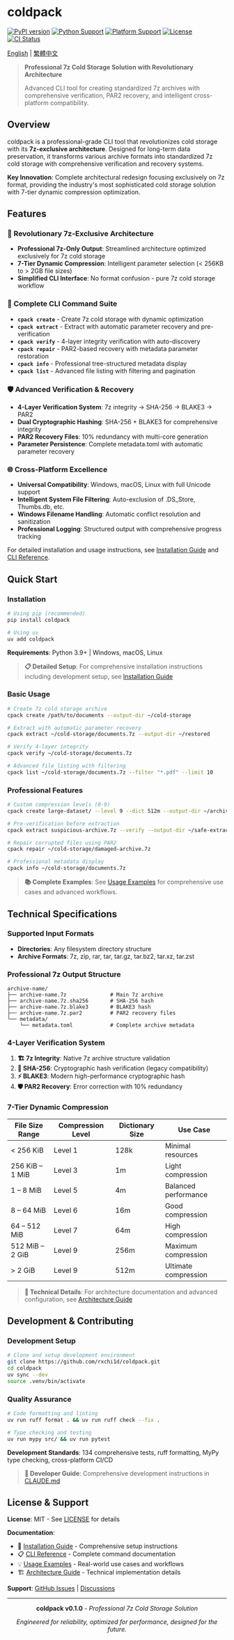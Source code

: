 # coldpack

[![PyPI version](https://badge.fury.io/py/coldpack.svg)](https://badge.fury.io/py/coldpack)
[![Python Support](https://img.shields.io/pypi/pyversions/coldpack.svg)](https://pypi.org/project/coldpack/)
[![Platform Support](https://img.shields.io/badge/platform-Windows%20%7C%20macOS%20%7C%20Linux-lightgrey)](https://github.com/rxchi1d/coldpack)
[![License](https://img.shields.io/badge/license-MIT-blue.svg)](LICENSE)
[![CI Status](https://github.com/rxchi1d/coldpack/workflows/CI/badge.svg)](https://github.com/rxchi1d/coldpack/actions)

[English](README.md) | [繁體中文](README.zh-tw.md)

> **Professional 7z Cold Storage Solution with Revolutionary Architecture**
>
> Advanced CLI tool for creating standardized 7z archives with comprehensive verification, PAR2 recovery, and intelligent cross-platform compatibility.

## Overview

coldpack is a professional-grade CLI tool that revolutionizes cold storage with its **7z-exclusive architecture**. Designed for long-term data preservation, it transforms various archive formats into standardized 7z cold storage with comprehensive verification and recovery systems.

**Key Innovation**: Complete architectural redesign focusing exclusively on 7z format, providing the industry's most sophisticated cold storage solution with 7-tier dynamic compression optimization.

## Features

### 🚀 Revolutionary 7z-Exclusive Architecture
- **Professional 7z-Only Output**: Streamlined architecture optimized exclusively for 7z cold storage
- **7-Tier Dynamic Compression**: Intelligent parameter selection (< 256KB to > 2GB file sizes)
- **Simplified CLI Interface**: No format confusion - pure 7z cold storage workflow

### 🔧 Complete CLI Command Suite
- **`cpack create`** - Create 7z cold storage with dynamic optimization
- **`cpack extract`** - Extract with automatic parameter recovery and pre-verification
- **`cpack verify`** - 4-layer integrity verification with auto-discovery
- **`cpack repair`** - PAR2-based recovery with metadata parameter restoration
- **`cpack info`** - Professional tree-structured metadata display
- **`cpack list`** - Advanced file listing with filtering and pagination

### 🛡️ Advanced Verification & Recovery
- **4-Layer Verification System**: 7z integrity → SHA-256 → BLAKE3 → PAR2
- **Dual Cryptographic Hashing**: SHA-256 + BLAKE3 for comprehensive integrity
- **PAR2 Recovery Files**: 10% redundancy with multi-core generation
- **Parameter Persistence**: Complete metadata.toml with automatic parameter recovery

### 🌐 Cross-Platform Excellence
- **Universal Compatibility**: Windows, macOS, Linux with full Unicode support
- **Intelligent System File Filtering**: Auto-exclusion of .DS_Store, Thumbs.db, etc.
- **Windows Filename Handling**: Automatic conflict resolution and sanitization
- **Professional Logging**: Structured output with comprehensive progress tracking

For detailed installation and usage instructions, see [Installation Guide](docs/INSTALLATION.md) and [CLI Reference](docs/CLI_REFERENCE.md).

## Quick Start

### Installation

```bash
# Using pip (recommended)
pip install coldpack

# Using uv
uv add coldpack
```

**Requirements**: Python 3.9+ | Windows, macOS, Linux

> **📋 Detailed Setup**: For comprehensive installation instructions including development setup, see [Installation Guide](docs/INSTALLATION.md)

### Basic Usage

```bash
# Create 7z cold storage archive
cpack create /path/to/documents --output-dir ~/cold-storage

# Extract with automatic parameter recovery
cpack extract ~/cold-storage/documents.7z --output-dir ~/restored

# Verify 4-layer integrity
cpack verify ~/cold-storage/documents.7z

# Advanced file listing with filtering
cpack list ~/cold-storage/documents.7z --filter "*.pdf" --limit 10
```

### Professional Features

```bash
# Custom compression levels (0-9)
cpack create large-dataset/ --level 9 --dict 512m --output-dir ~/archives

# Pre-verification before extraction
cpack extract suspicious-archive.7z --verify --output-dir ~/safe-extraction

# Repair corrupted files using PAR2
cpack repair ~/cold-storage/damaged-archive.7z

# Professional metadata display
cpack info ~/cold-storage/documents.7z
```

> **📚 Complete Examples**: See [Usage Examples](docs/EXAMPLES.md) for comprehensive use cases and advanced workflows.

## Technical Specifications

### Supported Input Formats
- **Directories**: Any filesystem directory structure
- **Archive Formats**: 7z, zip, rar, tar, tar.gz, tar.bz2, tar.xz, tar.zst

### Professional 7z Output Structure
```
archive-name/
├── archive-name.7z              # Main 7z archive
├── archive-name.7z.sha256       # SHA-256 hash
├── archive-name.7z.blake3       # BLAKE3 hash
├── archive-name.7z.par2         # PAR2 recovery files
└── metadata/
    └── metadata.toml            # Complete archive metadata
```

### 4-Layer Verification System

1. **🏗️ 7z Integrity**: Native 7z archive structure validation
2. **🔐 SHA-256**: Cryptographic hash verification (legacy compatibility)
3. **⚡ BLAKE3**: Modern high-performance cryptographic hash
4. **🛡️ PAR2 Recovery**: Error correction with 10% redundancy

### 7-Tier Dynamic Compression

| File Size Range | Compression Level | Dictionary Size | Use Case |
|-----------------|-------------------|-----------------|----------|
| < 256 KiB | Level 1 | 128k | Minimal resources |
| 256 KiB – 1 MiB | Level 3 | 1m | Light compression |
| 1 – 8 MiB | Level 5 | 4m | Balanced performance |
| 8 – 64 MiB | Level 6 | 16m | Good compression |
| 64 – 512 MiB | Level 7 | 64m | High compression |
| 512 MiB – 2 GiB | Level 9 | 256m | Maximum compression |
| > 2 GiB | Level 9 | 512m | Ultimate compression |

> **🔧 Technical Details**: For architecture documentation and advanced configuration, see [Architecture Guide](docs/ARCHITECTURE.md)

## Development & Contributing

### Development Setup

```bash
# Clone and setup development environment
git clone https://github.com/rxchi1d/coldpack.git
cd coldpack
uv sync --dev
source .venv/bin/activate
```

### Quality Assurance

```bash
# Code formatting and linting
uv run ruff format . && uv run ruff check --fix .

# Type checking and testing
uv run mypy src/ && uv run pytest
```

**Development Standards**: 134 comprehensive tests, ruff formatting, MyPy type checking, cross-platform CI/CD

> **🔨 Developer Guide**: Comprehensive development instructions in [CLAUDE.md](CLAUDE.md)

## License & Support

**License**: MIT - See [LICENSE](LICENSE) for details

**Documentation**:
- 📖 [Installation Guide](docs/INSTALLATION.md) - Comprehensive setup instructions
- 📋 [CLI Reference](docs/CLI_REFERENCE.md) - Complete command documentation
- 💡 [Usage Examples](docs/EXAMPLES.md) - Real-world use cases and workflows
- 🏗️ [Architecture Guide](docs/ARCHITECTURE.md) - Technical implementation details

**Support**: [GitHub Issues](https://github.com/rxchi1d/coldpack/issues) | [Discussions](https://github.com/rxchi1d/coldpack/discussions)

---

<div align="center">

**coldpack v0.1.0** - *Professional 7z Cold Storage Solution*

*Engineered for reliability, optimized for performance, designed for the future.*

</div>

